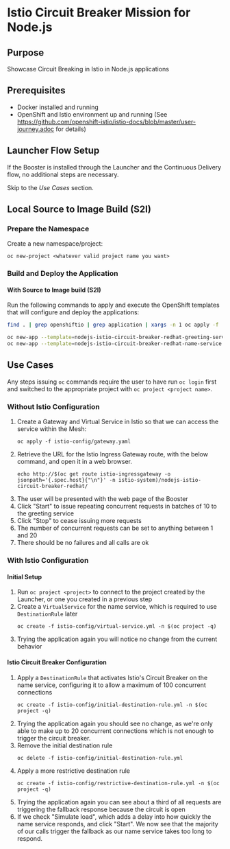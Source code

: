 # Istio Circuit Breaker Mission for Node.js

## Purpose

Showcase Circuit Breaking in Istio in Node.js applications

## Prerequisites

* Docker installed and running
* OpenShift and Istio environment up and running (See https://github.com/openshift-istio/istio-docs/blob/master/user-journey.adoc for details)

## Launcher Flow Setup

If the Booster is installed through the Launcher and the Continuous Delivery flow, no additional steps are necessary.

Skip to the _Use Cases_ section.

## Local Source to Image Build (S2I)

### Prepare the Namespace

Create a new namespace/project:
```
oc new-project <whatever valid project name you want>
```

### Build and Deploy the Application

#### With Source to Image build (S2I)

Run the following commands to apply and execute the OpenShift templates that will configure and deploy the applications:

```bash
find . | grep openshiftio | grep application | xargs -n 1 oc apply -f

oc new-app --template=nodejs-istio-circuit-breaker-redhat-greeting-service -p SOURCE_REPOSITORY_URL=https://github.com/bucharest-gold/nodejs-istio-circuit-breaker-redhat -p SOURCE_REPOSITORY_REF=8.x -p SOURCE_REPOSITORY_DIR=greeting-service
oc new-app --template=nodejs-istio-circuit-breaker-redhat-name-service -p SOURCE_REPOSITORY_URL=https://github.com/bucharest-gold/nodejs-istio-circuit-breaker-redhat -p SOURCE_REPOSITORY_REF=8.x -p SOURCE_REPOSITORY_DIR=name-service
```

## Use Cases

Any steps issuing `oc` commands require the user to have run `oc login` first and switched to the appropriate project with `oc project <project name>`.

### Without Istio Configuration

1. Create a Gateway and Virtual Service in Istio so that we can access the service within the Mesh:
    ```
    oc apply -f istio-config/gateway.yaml
    ```
2. Retrieve the URL for the Istio Ingress Gateway route, with the below command, and open it in a web browser.
    ```
    echo http://$(oc get route istio-ingressgateway -o jsonpath='{.spec.host}{"\n"}' -n istio-system)/nodejs-istio-circuit-breaker-redhat/
    ```
3. The user will be presented with the web page of the Booster
4. Click "Start" to issue repeating concurrent requests in batches of 10 to the greeting service
5. Click "Stop" to cease issuing more requests
6. The number of concurrent requests can be set to anything between 1 and 20
7. There should be no failures and all calls are ok

### With Istio Configuration

#### Initial Setup

1. Run `oc project <project>` to connect to the project created by the Launcher, or one you created in a previous step
2. Create a `VirtualService` for the name service, which is required to use `DestinationRule` later
    ````
    oc create -f istio-config/virtual-service.yml -n $(oc project -q)
    ````
3. Trying the application again you will notice no change from the current behavior

#### Istio Circuit Breaker Configuration

1. Apply a `DestinationRule` that activates Istio's Circuit Breaker on the name service,
configuring it to allow a maximum of 100 concurrent connections
    ````
    oc create -f istio-config/initial-destination-rule.yml -n $(oc project -q)
    ````
2. Trying the application again you should see no change,
as we're only able to make up to 20 concurrent connections which is not enough to trigger the circuit breaker.
3. Remove the initial destination rule
    ````
    oc delete -f istio-config/initial-destination-rule.yml
    ````
4. Apply a more restrictive destination rule
    ````
    oc create -f istio-config/restrictive-destination-rule.yml -n $(oc project -q)
    ````
5. Trying the application again you can see about a third of all requests are triggering the fallback response because the circuit is open
6. If we check "Simulate load", which adds a delay into how quickly the name service responds, and click "Start".
We now see that the majority of our calls trigger the fallback as our name service takes too long to respond.
